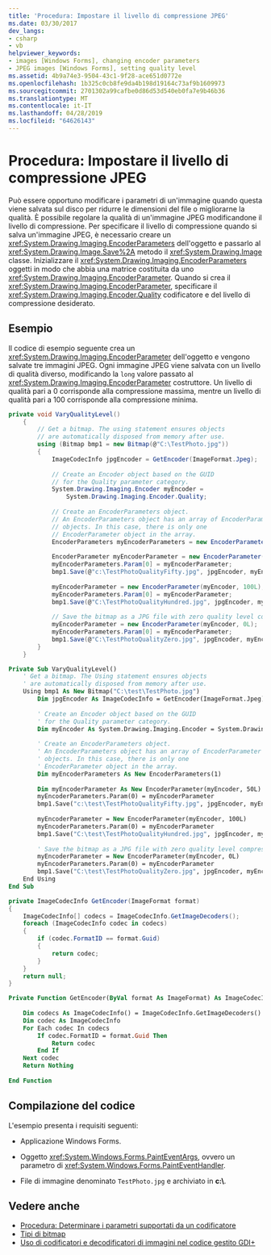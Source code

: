 ```yaml
---
title: 'Procedura: Impostare il livello di compressione JPEG'
ms.date: 03/30/2017
dev_langs:
- csharp
- vb
helpviewer_keywords:
- images [Windows Forms], changing encoder parameters
- JPEG images [Windows Forms], setting quality level
ms.assetid: 4b9a74e3-9504-43c1-9f28-ace651d0772e
ms.openlocfilehash: 1b325c0cb8fe9da4b198d19164c73af9b1609973
ms.sourcegitcommit: 2701302a99cafbe0d86d53d540eb0fa7e9b46b36
ms.translationtype: MT
ms.contentlocale: it-IT
ms.lasthandoff: 04/28/2019
ms.locfileid: "64626143"
---
```

# <a name="how-to-set-jpeg-compression-level"></a>Procedura: Impostare il livello di compressione JPEG
Può essere opportuno modificare i parametri di un'immagine quando questa viene salvata sul disco per ridurre le dimensioni del file o migliorarne la qualità. È possibile regolare la qualità di un'immagine JPEG modificandone il livello di compressione. Per specificare il livello di compressione quando si salva un'immagine JPEG, è necessario creare un <xref:System.Drawing.Imaging.EncoderParameters> dell'oggetto e passarlo al <xref:System.Drawing.Image.Save%2A> metodo il <xref:System.Drawing.Image> classe. Inizializzare il <xref:System.Drawing.Imaging.EncoderParameters> oggetti in modo che abbia una matrice costituita da uno <xref:System.Drawing.Imaging.EncoderParameter>. Quando si crea il <xref:System.Drawing.Imaging.EncoderParameter>, specificare il <xref:System.Drawing.Imaging.Encoder.Quality> codificatore e del livello di compressione desiderato.  
  
## <a name="example"></a>Esempio  
 Il codice di esempio seguente crea un <xref:System.Drawing.Imaging.EncoderParameter> dell'oggetto e vengono salvate tre immagini JPEG. Ogni immagine JPEG viene salvata con un livello di qualità diverso, modificando la `long` valore passato al <xref:System.Drawing.Imaging.EncoderParameter> costruttore. Un livello di qualità pari a 0 corrisponde alla compressione massima, mentre un livello di qualità pari a 100 corrisponde alla compressione minima.  
  
```csharp  
private void VaryQualityLevel()  
    {  
        // Get a bitmap. The using statement ensures objects  
        // are automatically disposed from memory after use.  
        using (Bitmap bmp1 = new Bitmap(@"C:\TestPhoto.jpg"))  
        {  
            ImageCodecInfo jpgEncoder = GetEncoder(ImageFormat.Jpeg);  
  
            // Create an Encoder object based on the GUID  
            // for the Quality parameter category.  
            System.Drawing.Imaging.Encoder myEncoder =  
                System.Drawing.Imaging.Encoder.Quality;  
  
            // Create an EncoderParameters object.  
            // An EncoderParameters object has an array of EncoderParameter  
            // objects. In this case, there is only one  
            // EncoderParameter object in the array.  
            EncoderParameters myEncoderParameters = new EncoderParameters(1);  
  
            EncoderParameter myEncoderParameter = new EncoderParameter(myEncoder, 50L);  
            myEncoderParameters.Param[0] = myEncoderParameter;  
            bmp1.Save(@"c:\TestPhotoQualityFifty.jpg", jpgEncoder, myEncoderParameters);  
  
            myEncoderParameter = new EncoderParameter(myEncoder, 100L);  
            myEncoderParameters.Param[0] = myEncoderParameter;  
            bmp1.Save(@"C:\TestPhotoQualityHundred.jpg", jpgEncoder, myEncoderParameters);  
  
            // Save the bitmap as a JPG file with zero quality level compression.  
            myEncoderParameter = new EncoderParameter(myEncoder, 0L);  
            myEncoderParameters.Param[0] = myEncoderParameter;  
            bmp1.Save(@"C:\TestPhotoQualityZero.jpg", jpgEncoder, myEncoderParameters);  
        }  
    }  
```  
  
```vb  
Private Sub VaryQualityLevel()  
    ' Get a bitmap. The Using statement ensures objects  
    ' are automatically disposed from memory after use.  
    Using bmp1 As New Bitmap("C:\test\TestPhoto.jpg")  
        Dim jpgEncoder As ImageCodecInfo = GetEncoder(ImageFormat.Jpeg)  
  
        ' Create an Encoder object based on the GUID  
        ' for the Quality parameter category.  
        Dim myEncoder As System.Drawing.Imaging.Encoder = System.Drawing.Imaging.Encoder.Quality  
  
        ' Create an EncoderParameters object.  
        ' An EncoderParameters object has an array of EncoderParameter  
        ' objects. In this case, there is only one  
        ' EncoderParameter object in the array.  
        Dim myEncoderParameters As New EncoderParameters(1)  
  
        Dim myEncoderParameter As New EncoderParameter(myEncoder, 50L)  
        myEncoderParameters.Param(0) = myEncoderParameter  
        bmp1.Save("c:\test\TestPhotoQualityFifty.jpg", jpgEncoder, myEncoderParameters)  
  
        myEncoderParameter = New EncoderParameter(myEncoder, 100L)  
        myEncoderParameters.Param(0) = myEncoderParameter  
        bmp1.Save("C:\test\TestPhotoQualityHundred.jpg", jpgEncoder, myEncoderParameters)  
  
        ' Save the bitmap as a JPG file with zero quality level compression.  
        myEncoderParameter = New EncoderParameter(myEncoder, 0L)  
        myEncoderParameters.Param(0) = myEncoderParameter  
        bmp1.Save("C:\test\TestPhotoQualityZero.jpg", jpgEncoder, myEncoderParameters)  
    End Using  
End Sub  
```  
  
```csharp  
private ImageCodecInfo GetEncoder(ImageFormat format)  
{  
    ImageCodecInfo[] codecs = ImageCodecInfo.GetImageDecoders();  
    foreach (ImageCodecInfo codec in codecs)  
    {  
        if (codec.FormatID == format.Guid)  
        {  
            return codec;  
        }  
    }  
    return null;  
}  
```  
  
```vb  
Private Function GetEncoder(ByVal format As ImageFormat) As ImageCodecInfo  
  
    Dim codecs As ImageCodecInfo() = ImageCodecInfo.GetImageDecoders()  
    Dim codec As ImageCodecInfo  
    For Each codec In codecs  
        If codec.FormatID = format.Guid Then  
            Return codec  
        End If  
    Next codec  
    Return Nothing  
  
End Function  
```  
  
## <a name="compiling-the-code"></a>Compilazione del codice  
 L'esempio presenta i requisiti seguenti:  
  
- Applicazione Windows Forms.  
  
- Oggetto <xref:System.Windows.Forms.PaintEventArgs>, ovvero un parametro di <xref:System.Windows.Forms.PaintEventHandler>.  
  
- File di immagine denominato `TestPhoto.jpg` e archiviato in **c:\\**.  
  
## <a name="see-also"></a>Vedere anche

- [Procedura: Determinare i parametri supportati da un codificatore](how-to-determine-the-parameters-supported-by-an-encoder.md)
- [Tipi di bitmap](types-of-bitmaps.md)
- [Uso di codificatori e decodificatori di immagini nel codice gestito GDI+](using-image-encoders-and-decoders-in-managed-gdi.md)
